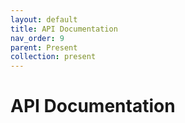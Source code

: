 ```yaml
---
layout: default
title: API Documentation
nav_order: 9
parent: Present
collection: present
---
```


# API Documentation

<api-doc openapi-path="../../files/swagger.json"/>
